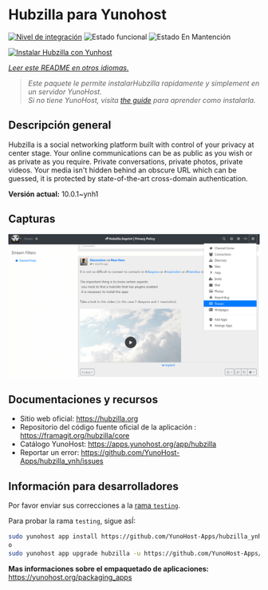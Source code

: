 <!--
Este archivo README esta generado automaticamente<https://github.com/YunoHost/apps/tree/master/tools/readme_generator>
No se debe editar a mano.
-->

# Hubzilla para Yunohost

[![Nivel de integración](https://apps.yunohost.org/badge/integration/hubzilla)](https://ci-apps.yunohost.org/ci/apps/hubzilla/)
![Estado funcional](https://apps.yunohost.org/badge/state/hubzilla)
![Estado En Mantención](https://apps.yunohost.org/badge/maintained/hubzilla)

[![Instalar Hubzilla con Yunhost](https://install-app.yunohost.org/install-with-yunohost.svg)](https://install-app.yunohost.org/?app=hubzilla)

*[Leer este README en otros idiomas.](./ALL_README.md)*

> *Este paquete le permite instalarHubzilla rapidamente y simplement en un servidor YunoHost.*  
> *Si no tiene YunoHost, visita [the guide](https://yunohost.org/install) para aprender como instalarla.*

## Descripción general

Hubzilla is a social networking platform built with control of your privacy at center stage. Your online communications can be as public as you wish or as private as you require. Private conversations, private photos, private videos. Your media isn't hidden behind an obscure URL which can be guessed, it is protected by state-of-the-art cross-domain authentication.


**Versión actual:** 10.0.1~ynh1

## Capturas

![Captura de Hubzilla](./doc/screenshots/hubzilla-1.png)

## Documentaciones y recursos

- Sitio web oficial: <https://hubzilla.org>
- Repositorio del código fuente oficial de la aplicación : <https://framagit.org/hubzilla/core>
- Catálogo YunoHost: <https://apps.yunohost.org/app/hubzilla>
- Reportar un error: <https://github.com/YunoHost-Apps/hubzilla_ynh/issues>

## Información para desarrolladores

Por favor enviar sus correcciones a la [rama `testing`](https://github.com/YunoHost-Apps/hubzilla_ynh/tree/testing).

Para probar la rama `testing`, sigue asÍ:

```bash
sudo yunohost app install https://github.com/YunoHost-Apps/hubzilla_ynh/tree/testing --debug
o
sudo yunohost app upgrade hubzilla -u https://github.com/YunoHost-Apps/hubzilla_ynh/tree/testing --debug
```

**Mas informaciones sobre el empaquetado de aplicaciones:** <https://yunohost.org/packaging_apps>
